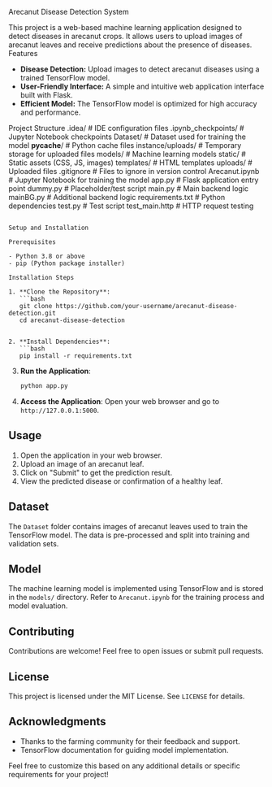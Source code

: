 
Arecanut Disease Detection System

This project is a web-based machine learning application designed to detect diseases in arecanut crops. It allows users to upload images of arecanut leaves and receive predictions about the presence of diseases.
Features

- **Disease Detection:** Upload images to detect arecanut diseases using a trained TensorFlow model.
- **User-Friendly Interface:** A simple and intuitive web application interface built with Flask.
- **Efficient Model:** The TensorFlow model is optimized for high accuracy and performance.
  
Project Structure
.idea/                   # IDE configuration files
.ipynb_checkpoints/      # Jupyter Notebook checkpoints
Dataset/                 # Dataset used for training the model
__pycache__/             # Python cache files
instance/uploads/        # Temporary storage for uploaded files
models/                  # Machine learning models
static/                  # Static assets (CSS, JS, images)
templates/               # HTML templates
uploads/                 # Uploaded files
.gitignore               # Files to ignore in version control
Arecanut.ipynb           # Jupyter Notebook for training the model
app.py                   # Flask application entry point
dummy.py                 # Placeholder/test script
main.py                  # Main backend logic
mainBG.py                # Additional backend logic
requirements.txt         # Python dependencies
test.py                  # Test script
test_main.http           # HTTP request testing
```

Setup and Installation

Prerequisites

- Python 3.8 or above
- pip (Python package installer)

Installation Steps

1. **Clone the Repository**:
   ```bash
   git clone https://github.com/your-username/arecanut-disease-detection.git
   cd arecanut-disease-detection


2. **Install Dependencies**:
   ```bash
   pip install -r requirements.txt
   ```

3. **Run the Application**:
   ```bash
   python app.py
   ```

4. **Access the Application**:
   Open your web browser and go to `http://127.0.0.1:5000`.

## Usage

1. Open the application in your web browser.
2. Upload an image of an arecanut leaf.
3. Click on "Submit" to get the prediction result.
4. View the predicted disease or confirmation of a healthy leaf.

## Dataset

The `Dataset` folder contains images of arecanut leaves used to train the TensorFlow model. The data is pre-processed and split into training and validation sets.

## Model

The machine learning model is implemented using TensorFlow and is stored in the `models/` directory. Refer to `Arecanut.ipynb` for the training process and model evaluation.

## Contributing

Contributions are welcome! Feel free to open issues or submit pull requests.

## License

This project is licensed under the MIT License. See `LICENSE` for details.

## Acknowledgments

- Thanks to the farming community for their feedback and support.
- TensorFlow documentation for guiding model implementation.

Feel free to customize this based on any additional details or specific requirements for your project!
